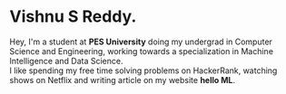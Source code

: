 # Vishnu S Reddy.
Hey, I'm a student at **PES University** doing my undergrad in Computer Science and Engineering, working towards a specialization in Machine Intelligence and Data Science.  
I like spending my free time solving problems on HackerRank, watching shows on Netflix and writing article on my website **hello ML**.
